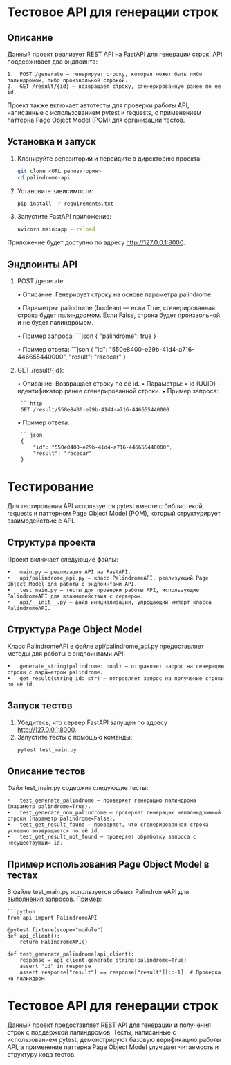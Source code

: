# Тестовое API для генерации строк

## Описание

Данный проект реализует REST API на FastAPI для генерации строк. API поддерживает два эндпоинта:

	1.	POST /generate — генерирует строку, которая может быть либо палиндромом, либо произвольной строкой.
	2.	GET /result/{id} — возвращает строку, сгенерированную ранее по ее id.

Проект также включает автотесты для проверки работы API, написанные с использованием pytest и requests, с применением паттерна Page Object Model (POM) для организации тестов.

## Установка и запуск

1. Клонируйте репозиторий и перейдите в директорию проекта:
   ```bash
   git clone <URL репозитория>
   cd palindrome-api

2. Установите зависимости:
   ```bash
   pip install -r requirements.txt

3. Запустите FastAPI приложение:
   ```bash
   uvicorn main:app --reload

Приложение будет доступно по адресу http://127.0.0.1:8000.

## Эндпоинты API

1. POST /generate

	•	Описание: Генерирует строку на основе параметра palindrome.

	•	Параметры: palindrome (boolean) — если True, сгенерированная строка будет палиндромом. Если False, строка будет произвольной и не будет палиндромом.
	
	•	Пример запроса:
		```json
		{
		    "palindrome": true
   		}


	•	Пример ответа:
		```json
   		{
		    "id": "550e8400-e29b-41d4-a716-446655440000",
		    "result": "racecar"
		}

3. GET /result/{id}:

	•	Описание: Возвращает строку по её id.
	•	Параметры:
	•	id (UUID) — идентификатор ранее сгенерированной строки.
	•	Пример запроса:

		```http
		GET /result/550e8400-e29b-41d4-a716-446655440000

 	•	Пример ответа:

	 	```json
	 	{
		    "id": "550e8400-e29b-41d4-a716-446655440000",
		    "result": "racecar"
		}

# Тестирование 

Для тестирования API используется pytest вместе с библиотекой requests и паттерном Page Object Model (POM), который структурирует взаимодействие с API.

## Структура проекта

Проект включает следующие файлы:

	•	main.py — реализация API на FastAPI.
	•	api/palindrome_api.py — класс PalindromeAPI, реализующий Page Object Model для работы с эндпоинтами API.
	•	test_main.py — тесты для проверки работы API, использующие PalindromeAPI для взаимодействия с сервером.
	•	api/__init__.py — файл инициализации, упрощающий импорт класса PalindromeAPI.

## Структура Page Object Model

Класс PalindromeAPI в файле api/palindrome_api.py предоставляет методы для работы с эндпоинтами API:

	•	generate_string(palindrome: bool) — отправляет запрос на генерацию строки с параметром palindrome.
	•	get_result(string_id: str) — отправляет запрос на получение строки по её id.

## Запуск тестов

1.	Убедитесь, что сервер FastAPI запущен по адресу http://127.0.0.1:8000.
2.	Запустите тесты с помощью команды:
	   ```bash
	   pytest test_main.py

## Описание тестов

Файл test_main.py содержит следующие тесты:

	•	test_generate_palindrome — проверяет генерацию палиндрома (параметр palindrome=True).
	•	test_generate_non_palindrome — проверяет генерацию непалиндромной строки (параметр palindrome=False).
	•	test_get_result_found — проверяет, что сгенерированная строка успешно возвращается по её id.
	•	test_get_result_not_found — проверяет обработку запроса с несуществующим id.

## Пример использования Page Object Model в тестах

В файле test_main.py используется объект PalindromeAPI для выполнения запросов. Пример:

	```python
	from api import PalindromeAPI
	
	@pytest.fixture(scope="module")
	def api_client():
	    return PalindromeAPI()
	
	def test_generate_palindrome(api_client):
	    response = api_client.generate_string(palindrome=True)
	    assert "id" in response
	    assert response["result"] == response["result"][::-1]  # Проверка на палиндром


# Тестовое API для генерации строк

Данный проект предоставляет REST API для генерации и получения строк с поддержкой палиндромов. Тесты, написанные с использованием pytest, демонстрируют базовую верификацию работы API, а применение паттерна Page Object Model улучшает читаемость и структуру кода тестов.
